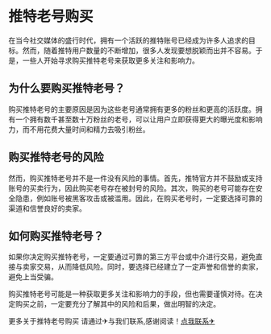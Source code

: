 # 推特老号购买

在当今社交媒体的盛行时代，拥有一个活跃的推特账号已经成为许多人追求的目标。然而，随着推特用户数量的不断增加，很多人发现要想脱颖而出并不容易。于是，一些人开始寻求购买推特老号来获取更多关注和影响力。

## 为什么要购买推特老号？

购买推特老号的主要原因是因为这些老号通常拥有更多的粉丝和更高的活跃度。拥有一个拥有数千甚至数十万粉丝的老号，可以让用户立即获得更大的曝光度和影响力，而不用花费大量时间和精力去吸引粉丝。

## 购买推特老号的风险

然而，购买推特老号并不是一件没有风险的事情。首先，推特官方并不鼓励或支持账号的买卖行为，因此购买老号存在被封号的风险。其次，购买的老号可能存在安全隐患，例如账号被黑客攻击或被滥用。因此，在购买老号时，一定要选择可靠的渠道和信誉良好的卖家。

## 如何购买推特老号？

如果你决定购买推特老号，一定要通过可靠的第三方平台或中介进行交易，避免直接与卖家交易，从而降低风险。同时，要选择已经建立了一定声誉和信誉的卖家，避免上当受骗。

购买推特老号可能是一种获取更多关注和影响力的手段，但也需要谨慎对待。在决定购买之前，一定要充分了解其中的风险和后果，做出明智的决定。

更多关于推特老号购买 请通过✈与我们联系,感谢阅读！[点我联系✈](https://help.k02.cc)